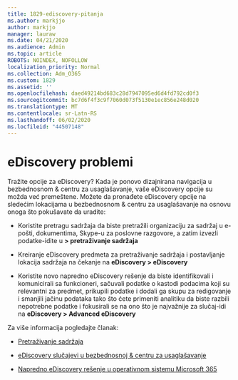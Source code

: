 ```yaml
---
title: 1829-ediscovery-pitanja
ms.author: markjjo
author: markjjo
manager: lauraw
ms.date: 04/21/2020
ms.audience: Admin
ms.topic: article
ROBOTS: NOINDEX, NOFOLLOW
localization_priority: Normal
ms.collection: Adm_O365
ms.custom: 1829
ms.assetid: ''
ms.openlocfilehash: daed49214bd683c28d7947095ed6d4fd792cd0f3
ms.sourcegitcommit: bc7d6f4f3c9f7060d073f5130e1ec856e248d020
ms.translationtype: MT
ms.contentlocale: sr-Latn-RS
ms.lasthandoff: 06/02/2020
ms.locfileid: "44507148"
---
```

# <a name="ediscovery-issues"></a>eDiscovery problemi

Tražite opcije za eDiscovery? Kada je ponovo dizajnirana navigacija u bezbednosnom & centru za usaglašavanje, vaše eDiscovery opcije su možda već premeštene.  Možete da pronađete eDiscovery opcije na sledećim lokacijama u bezbednosnom & centru za usaglašavanje na osnovu onoga što pokušavate da uradite:

- Koristite pretragu sadržaja da biste pretražili organizaciju za sadržaj u e-pošti, dokumentima, Skype-u za poslovne razgovore, a zatim izvezli podatke-idite u **> pretraživanje sadržaja**

- Kreiranje eDiscovery predmeta za pretraživanje sadržaja i postavljanje lokacija sadržaja na čekanje na **eDiscovery > eDiscovery**

- Koristite novo napredno eDiscovery rešenje da biste identifikovali i komunicirali sa funkcioneri, sačuvali podatke o kastodi podacima koji su relevantni za predmet, prikupili podatke i dodali ga skupu za redigovanje i smanjili jačinu podataka tako što ćete primeniti analitiku da biste razbili nepotrebne podatke i fokusirali se na ono što je najvažnije za slučaj-idi na **eDiscovery > Advanced eDiscovery**

Za više informacija pogledajte članak:

- [Pretraživanje sadržaja](https://docs.microsoft.com/microsoft-365/compliance/content-search)

- [eDiscovery slučajevi u bezbednosnoj & centru za usaglašavanje](https://docs.microsoft.com/microsoft-365/compliance/ediscovery-cases)

- [Napredno eDiscovery rešenje u operativnom sistemu Microsoft 365](https://docs.microsoft.com/microsoft-365/compliance/overview-ediscovery-20)
